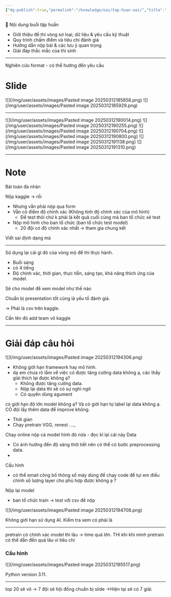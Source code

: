```yaml
---
{"dg-publish":true,"permalink":"/knowledge/oai/tap-huan-oai/","title":"Tập huấn OAI","pinned":"false"}
---
```


👥 Nội dung buổi tập huấn
- Giới thiệu đề thi vòng sơ loại, dữ liệu & yêu cầu kỹ thuật
- Quy trình chấm điểm và tiêu chí đánh giá
- Hướng dẫn nộp bài & các lưu ý quan trọng
- Giải đáp thắc mắc của thí sinh


---
Nghiên cứu format - có thể hướng đến yêu cầu 
# Slide

![](/img/user/assets/images/Pasted image 20250312185858.png)
![](/img/user/assets/images/Pasted image 20250312185929.png)

--- 
![](/img/user/assets/images/Pasted image 20250312190014.png)
![](/img/user/assets/images/Pasted image 20250312190255.png)
![](/img/user/assets/images/Pasted image 20250312190704.png)
![](/img/user/assets/images/Pasted image 20250312190800.png)
![](/img/user/assets/images/Pasted image 20250312191138.png)
![](/img/user/assets/images/Pasted image 20250312191310.png)

---
# Note
Bài toán đa nhãn 

Nộp kaggle -> rồi 
- Nhưng vẫn phải nộp qua form
- Vẫn có điểm độ chính xác (Không tính độ chính xác của mô hình)
	- Để test thôi chứ k phải là kết quả cuối cùng mà ban tổ chức sẽ test 
- Nộp mô hình cho ban tổ chức (ban tổ chức test model)
	- 20 đội có độ chính xác nhất -> tham gia chung kết

Viết sai định dạng mà 

---
Sử dụng lại cái gì đó của vòng mộ để thi thực hành. 
- Buổi sáng
- có 4 tiếng 
- Độ chính xác, thời gian, thực tiễn, sáng tạo, khả năng thích ứng của model. 

Sẽ cho model để xem model như thế nào

Chuẩn bị presentation tốt cũng là yếu tố đánh giá. 

-> Phải là csv trên kaggle. 

Cần lên đó add team vô kaggle 

--- 
# Giải đáp câu hỏi

![](/img/user/assets/images/Pasted image 20250312194306.png)

- Không giới hạn framework hay mô hình. 
- dạ em chưa rõ lắm về việc có được tăng cường data không ạ, các thầy giải thích lại được không ạ?
	- Không được tăng cường data.
	- Nộp lại data thì sẽ có sự nghi ngờ 
	- Có quyền dùng agument 

có giới hạn độ lớn model không ạ? Và có giới hạn tự label lại data không ạ. CÓ đội lấy thêm data để improve không. 
- Thời gian 
- Chạy pretrain VGG, renest ...., 

Chạy online nộp cả model hình đó nữa - đọc kĩ lại cái này
Data
- Có ảnh hưởng đến độ sáng thời tiết nên có thể có bước preprocessing data. 
- 

Cấu hình 
- có thể email công bố thông số máy dùng để chạy code để tụi em điều chỉnh số lượng layer cho phù hợp được không ạ ?

Nộp lại model 
- ban tổ chức train -> test với csv để nộp


![](/img/user/assets/images/Pasted image 20250312194708.png)

Không giới hạn sử dụng AI.
Kiểm tra xem có phải là 

---
pretrain có chính xác model thì lâu -> time quá lớn. THì khi khi mình pretrain có thể dẫn đến quá lâu vì tiêu chí 

### Cấu hình 
![](/img/user/assets/images/Pasted image 20250312195517.png)

Python version 3.11.

---
top 20 sẽ vô 
-> 7 đội sẽ hội đồng chuẩn bị slide ->Hiện tại sẽ có 7 giải. 
